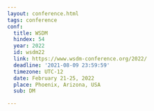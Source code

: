 ```yaml
---
layout: conference.html
tags: conference
conf:
  title: WSDM
  hindex: 54
  year: 2022
  id: wsdm22
  link: https://www.wsdm-conference.org/2022/
  deadline: '2021-08-09 23:59:59'
  timezone: UTC-12
  date: February 21-25, 2022
  place: Phoenix, Arizona, USA
  sub: DM

---
```

